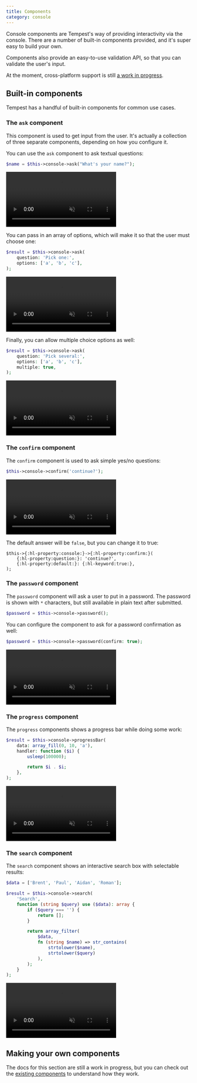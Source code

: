 ```yaml
---
title: Components
category: console
---
```


Console components are Tempest's way of providing interactivity via the console. There are a number
of built-in components provided, and it's super easy to build your own.

Components also provide an easy-to-use validation API, so that you can validate the user's input.

At the moment, cross-platform support is
still [a work in progress](https://github.com/tempestphp/tempest-console/issues/9).

## Built-in components

Tempest has a handful of built-in components for common use cases.

### The `ask` component

This component is used to get input from the user. It's actually a collection of three separate
components, depending on how you configure it.

You can use the `ask` component to ask textual questions:

```php
$name = $this->console->ask("What's your name?");
```

<video autoplay muted controls loop>
  <source src="/img/ask-a.mp4" type="video/mp4" />
</video>

You can pass in an array of options, which will make it so that the user must choose one:

```php
$result = $this->console->ask(
    question: 'Pick one:',
    options: ['a', 'b', 'c'],
);
```

<video autoplay muted controls loop>
  <source src="/img/ask-b.mp4" type="video/mp4" />
</video>

Finally, you can allow multiple choice options as well:

```php
$result = $this->console->ask(
    question: 'Pick several:',
    options: ['a', 'b', 'c'],
    multiple: true,
);
```

<video autoplay muted controls loop>
  <source src="/img/ask-c.mp4" type="video/mp4" />
</video>

### The `confirm` component

The `confirm` component is used to ask simple yes/no questions:

```php
$this->console->confirm('continue?');
```

<video autoplay muted controls loop>
  <source src="/img/confirm.mp4" type="video/mp4" />
</video>

The default answer will be `false`, but you can change it to true:

```
$this->{:hl-property:console:}->{:hl-property:confirm:}(
    {:hl-property:question:}: 'continue?',
    {:hl-property:default:}: {:hl-keyword:true:},
);
```

### The `password` component

The `password` component will ask a user to put in a password. The password is shown with `*` characters, but still available in plain text after submitted.

```php
$password = $this->console->password();
```

You can configure the component to ask for a password confirmation as well:

```php
$password = $this->console->password(confirm: true);
```

<video autoplay muted controls loop>
  <source src="/img/password.mp4" type="video/mp4" />
</video>

### The `progress` component

The `progress` components shows a progress bar while doing some work:

```php
$result = $this->console->progressBar(
    data: array_fill(0, 10, 'a'),
    handler: function ($i) {
        usleep(100000);

        return $i . $i;
    },
);
```

<video autoplay muted controls loop>
  <source src="/img/progress.mp4" type="video/mp4" />
</video>

### The `search` component

The `search` component shows an interactive search box with selectable results:

```php
$data = ['Brent', 'Paul', 'Aidan', 'Roman'];

$result = $this->console->search(
    'Search',
    function (string $query) use ($data): array {
        if ($query === '') {
            return [];
        }

        return array_filter(
            $data,
            fn (string $name) => str_contains(
                strtolower($name),
                strtolower($query)
            ),
        );
    }
);
```

<video autoplay muted controls loop>
  <source src="/img/search.mp4" type="video/mp4" />
</video>

## Making your own components

The docs for this section are still a work in progress, but you can check out the [existing components](https://github.com/tempestphp/tempest-console/tree/main/src/Components) to understand how they work.
